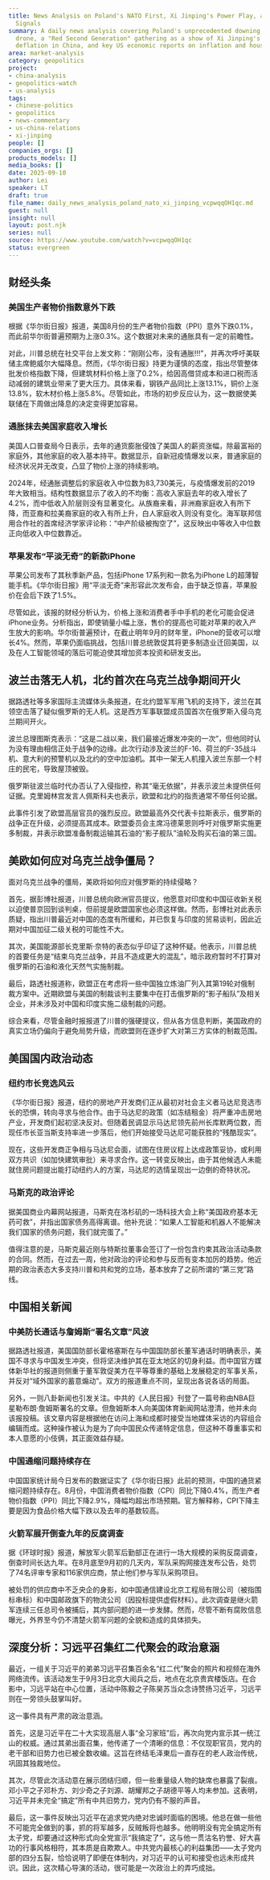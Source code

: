 ```yaml
---
title: News Analysis on Poland's NATO First, Xi Jinping's Power Play, and US Economic
  Signals
summary: A daily news analysis covering Poland's unprecedented downing of a Russian
  drone, a "Red Second Generation" gathering as a show of Xi Jinping's power, persistent
  deflation in China, and key US economic reports on inflation and household income.
area: market-analysis
category: geopolitics
project:
- china-analysis
- geopolitics-watch
- us-analysis
tags:
- chinese-politics
- geopolitics
- news-commentary
- us-china-relations
- xi-jinping
people: []
companies_orgs: []
products_models: []
media_books: []
date: 2025-09-10
author: Lei
speaker: LT
draft: true
file_name: daily_news_analysis_poland_nato_xi_jinping_vcpwqqOH1qc.md
guest: null
insight: null
layout: post.njk
series: null
source: https://www.youtube.com/watch?v=vcpwqqOH1qc
status: evergreen
---
```

## 财经头条

### 美国生产者物价指数意外下跌

根据《华尔街日报》报道，美国8月份的生产者物价指数（PPI）意外下跌0.1%，而此前华尔街普遍预期为上涨0.3%。这个数据对未来的通胀具有一定的前瞻性。

对此，川普总统在社交平台上发文称：“刚刚公布，没有通胀\!\!\!”，并再次呼吁美联储主席鲍威尔大幅降息。然而，《华尔街日报》持更为谨慎的态度，指出尽管整体批发价格指数下降，但建筑材料价格上涨了0.2%，给因高借贷成本和进口税而活动减弱的建筑业带来了更大压力。具体来看，钢铁产品同比上涨13.1%，铜价上涨13.8%，软木材价格上涨5.8%。尽管如此，市场的初步反应认为，这一数据使美联储在下周做出降息的决定变得更加容易。

### 通胀抹去美国家庭收入增长

美国人口普查局今日表示，去年的通货膨胀侵蚀了美国人的薪资涨幅，除最富裕的家庭外，其他家庭的收入基本持平。数据显示，自新冠疫情爆发以来，普通家庭的经济状况并无改变，凸显了物价上涨的持续影响。

2024年，经通胀调整后的家庭收入中位数为83,730美元，与疫情爆发前的2019年大致相当。结构性数据显示了收入的不均衡：高收入家庭去年的收入增长了4.2%，而中低收入阶层则没有显著变化。从族裔来看，非洲裔家庭收入有所下降，而亚裔和拉美裔家庭的收入有所上升，白人家庭收入则没有变化。海军联邦信用合作社的首席经济学家评论称：“中产阶级被掏空了”，这反映出中等收入中位数正向低收入中位数靠近。

### 苹果发布“平淡无奇”的新款iPhone

苹果公司发布了其秋季新产品，包括iPhone 17系列和一款名为iPhone L的超薄智能手机。《华尔街日报》用“平淡无奇”来形容此次发布会，由于缺乏惊喜，苹果股价在会后下跌了1.5%。

尽管如此，该报的财经分析认为，价格上涨和消费者手中手机的老化可能会促进iPhone业务。分析指出，即使销量小幅上涨，售价的提高也可能对苹果的收入产生放大的影响。华尔街普遍预计，在截止明年9月的财年里，iPhone的营收可以增长4%。然而，苹果仍面临挑战，包括川普总统敦促其将更多制造业迁回美国，以及在人工智能领域的落后可能迫使其增加资本投资和研发支出。

## 波兰击落无人机，北约首次在乌克兰战争期间开火

据路透社等多家国际主流媒体头条报道，在北约盟军军用飞机的支持下，波兰在其领空击落了疑似俄罗斯的无人机。这是西方军事联盟成员国首次在俄罗斯入侵乌克兰期间开火。

波兰总理图斯克表示：“这是二战以来，我们最接近爆发冲突的一次”，但他同时认为没有理由相信正处于战争的边缘。此次行动涉及波兰的F-16、荷兰的F-35战斗机、意大利的预警机以及北约的空中加油机。其中一架无人机撞入波兰东部一个村庄的民宅，导致屋顶被毁。

俄罗斯驻波兰临时代办否认了入侵指控，称其“毫无依据”，并表示波兰未提供任何证据。克里姆林宫发言人佩斯科夫也表示，欧盟和北约的指责通常不带任何论据。

此事件引发了欧盟高层官员的强烈反应。欧盟最高外交代表卡拉斯表示，俄罗斯的战争正在升级，必须提高其成本。欧盟委员会主席冯德莱恩则呼吁对俄罗斯实施更多制裁，并表示欧盟准备制裁运输其石油的“影子舰队”油轮及购买石油的第三国。

## 美欧如何应对乌克兰战争僵局？

面对乌克兰战争的僵局，美欧将如何应对俄罗斯的持续侵略？

首先，据彭博社报道，川普总统向欧洲官员提议，他愿意对印度和中国征收新关税以迫使普京回到谈判桌，但前提是欧盟国家也必须这样做。然而，彭博社对此表示质疑，指出川普最近对中国的态度有所缓和，并已恢复与印度的贸易谈判，因此近期对中国加征二级关税的可能性不大。

其次，美国能源部长克里斯·奈特的表态似乎印证了这种怀疑。他表示，川普总统的首要任务是“结束乌克兰战争，并且不造成更大的混乱”，暗示政府暂时不打算对俄罗斯的石油和液化天然气实施制裁。

最后，路透社报道称，欧盟正在考虑将一些中国独立炼油厂列入其第19轮对俄制裁方案中。近期欧盟与美国的制裁谈判主要集中在打击俄罗斯的“影子船队”及相关企业，并未涉及对中国和印度实施二级制裁的问题。

综合来看，尽管金融时报报道了川普的强硬提议，但从各方信息判断，美国政府的真实立场仍偏向于避免局势升级，而欧盟则在逐步扩大对第三方实体的制裁范围。

## 美国国内政治动态

### 纽约市长竞选风云

《华尔街日报》报道，纽约的房地产开发商们正从最初对社会主义者马达尼竞选市长的恐惧，转向寻求与他合作。由于马达尼的政策（如冻结租金）将严重冲击房地产业，开发商们起初坚决反对。但随着民调显示马达尼领先前州长库默两位数，而现任市长亚当斯支持率进一步落后，他们开始接受马达尼可能获胜的“残酷现实”。

现在，这些开发商正争相与马达尼会面，试图在住房议程上达成政策妥协，或利用双方共识（如加快建筑审批）来寻求合作。这一转变反映出，由于其他候选人未能就住房问题提出能打动纽约人的方案，马达尼的选情呈现出一边倒的奇特状况。

### 马斯克的政治评论

据美国商业内幕网站报道，马斯克在洛杉矶的一场科技大会上称“美国政府基本无药可救”，并指出国家债务高得离谱。他补充说：“如果人工智能和机器人不能解决我们国家的债务问题，我们就完蛋了。”

值得注意的是，马斯克最近刚与特斯拉董事会签订了一份包含约束其政治活动条款的合同。然而，在过去一周，他对政治的评论和参与反而有变本加厉的趋势。他近期的政治表态大多支持川普和共和党的立场，基本放弃了之前所谓的“第三党”路线。

## 中国相关新闻

### 中美防长通话与詹姆斯“署名文章”风波

据路透社报道，美国国防部长霍格塞斯在与中国国防部长董军通话时明确表示，美国不寻求与中国发生冲突，但将坚决维护其在亚太地区的切身利益。而中国官方媒体新华社的报道则侧重于董军敦促美方在平等尊重的基础上发展稳定的军事关系，并反对“域外国家的蓄意煽动”。双方的报道重点不同，呈现出各说各话的局面。

另外，一则八卦新闻也引发关注。中共的《人民日报》刊登了一篇号称由NBA巨星勒布朗·詹姆斯署名的文章。但詹姆斯本人向美国体育新闻网站澄清，他并未向该报投稿。该文章内容是根据他在访问上海和成都时接受当地媒体采访的内容组合编辑而成。这种操作被认为是为了向中国民众传递特定信息，但这种不尊重事实和本人意愿的小伎俩，其正面效益存疑。

### 中国通缩问题持续存在

中国国家统计局今日发布的数据证实了《华尔街日报》此前的预测，中国的通货紧缩问题持续存在。8月份，中国消费者物价指数（CPI）同比下降0.4%，而生产者物价指数（PPI）同比下降2.9%，降幅均超出市场预期。官方解释称，CPI下降主要是因为食品价格大幅下跌以及去年的基数较高。

### 火箭军展开倒查九年的反腐调查

据《环球时报》报道，解放军火箭军后勤部正在进行一场大规模的采购反腐调查，倒查时间长达九年。在8月底至9月初的几天内，军队采购网接连发布公告，处罚了74名评审专家和116家供应商，禁止他们参与军队采购项目。

被处罚的供应商中不乏央企的身影，如中国通信建设北京工程局有限公司（被指围标串标）和中国邮政旗下的物流公司（因投标提供虚假材料）。此次调查是继火箭军连续三任总司令被捕后，其内部问题的进一步发酵。然而，尽管不断有腐败信息曝光，外界至今仍不清楚火箭军问题的全貌和造成的具体损失。

## 深度分析：习远平召集红二代聚会的政治意涵

最近，一组关于习近平的弟弟习远平召集百余名“红二代”聚会的照片和视频在海外网络流传。该活动发生于9月3日北京大阅兵之后，地点在北京贵宾楼饭店。在合影中，习远平站在中心位置，活动中陈毅之子陈昊苏当众念诗赞扬习近平，习远平则在一旁领头鼓掌叫好。

这一事件具有严肃的政治意涵。

首先，这是习近平在二十大实现高层人事“全习家班”后，再次向党内宣示其一统江山的权威。通过其弟出面召集，他传递了一个清晰的信息：不仅现职官员，党内的老干部和旧势力也已被全数收编。这旨在终结毛泽東后一直存在的老人政治传统，巩固其独裁地位。

其次，尽管此次活动意在展示团结归顺，但一些重量级人物的缺席也暴露了裂痕。邓小平之子邓朴方、刘少奇之子刘源、胡耀邦之子胡德平等人均未参加。这表明，习近平并未完全“搞定”所有中共旧势力，党内仍有不服的声音。

最后，这一事件反映出习近平在追求党内绝对忠诚时面临的困境。他总在做一些他不可能完全做到的事，抓的将军越多，反贼叛将也越多。他明明没有完全搞定所有太子党，却要通过这种形式向全党宣示“我搞定了”，这与他一贯沽名钓誉、好大喜功的行事风格相符，其本质是自欺欺人。中共党内最核心的利益集团——太子党内部的四分五裂，恰恰说明了即便在体制内，对习近平的认可和接受也远未形成共识。因此，这次精心导演的活动，很可能是一次政治上的弄巧成拙。